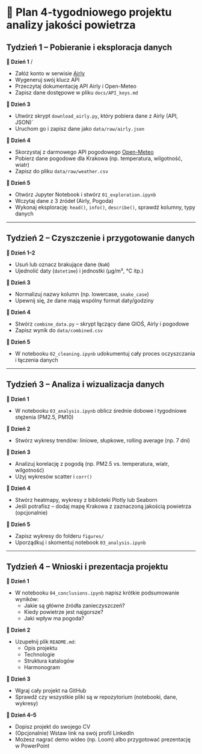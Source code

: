 
# 📅 Plan 4-tygodniowego projektu analizy jakości powietrza

## Tydzień 1 – Pobieranie i eksploracja danych

**🔸 Dzień 1** \/
- Załóż konto w serwisie [Airly](https://developer.airly.org/)
- Wygeneruj swój klucz API
- Przeczytaj dokumentację API Airly i Open-Meteo
- Zapisz dane dostępowe w pliku `docs/API_keys.md`

**🔸 Dzień 3**
- Utwórz skrypt `download_airly.py`, który pobiera dane z Airly (API, JSON)`
- Uruchom go i zapisz dane jako `data/raw/airly.json`

**🔸 Dzień 4**
- Skorzystaj z darmowego API pogodowego [Open-Meteo](https://open-meteo.com/)
- Pobierz dane pogodowe dla Krakowa (np. temperatura, wilgotność, wiatr)
- Zapisz do pliku `data/raw/weather.csv`

**🔸 Dzień 5**
- Otwórz Jupyter Notebook i stwórz `01_exploration.ipynb`
- Wczytaj dane z 3 źródeł (Airly, Pogoda)
- Wykonaj eksplorację: `head()`, `info()`, `describe()`, sprawdź kolumny, typy danych

---

## Tydzień 2 – Czyszczenie i przygotowanie danych

**🔸 Dzień 1–2**
- Usuń lub oznacz brakujące dane (`NaN`)
- Ujednolić daty (`datetime`) i jednostki (µg/m³, °C itp.)

**🔸 Dzień 3**
- Normalizuj nazwy kolumn (np. lowercase, `snake_case`)
- Upewnij się, że dane mają wspólny format daty/godziny

**🔸 Dzień 4**
- Stwórz `combine_data.py` – skrypt łączący dane GIOŚ, Airly i pogodowe
- Zapisz wynik do `data/combined.csv`

**🔸 Dzień 5**
- W notebooku `02_cleaning.ipynb` udokumentuj cały proces oczyszczania i łączenia danych

---

## Tydzień 3 – Analiza i wizualizacja danych

**🔸 Dzień 1**
- W notebooku `03_analysis.ipynb` oblicz średnie dobowe i tygodniowe stężenia (PM2.5, PM10)

**🔸 Dzień 2**
- Stwórz wykresy trendów: liniowe, słupkowe, rolling average (np. 7 dni)

**🔸 Dzień 3**
- Analizuj korelację z pogodą (np. PM2.5 vs. temperatura, wiatr, wilgotność)
- Użyj wykresów scatter i `corr()`

**🔸 Dzień 4**
- Stwórz heatmapy, wykresy z biblioteki Plotly lub Seaborn
- Jeśli potrafisz – dodaj mapę Krakowa z zaznaczoną jakością powietrza (opcjonalnie)

**🔸 Dzień 5**
- Zapisz wykresy do folderu `figures/`
- Uporządkuj i skomentuj notebook `03_analysis.ipynb`

---

## Tydzień 4 – Wnioski i prezentacja projektu

**🔸 Dzień 1**
- W notebooku `04_conclusions.ipynb` napisz krótkie podsumowanie wyników:
  - Jakie są główne źródła zanieczyszczeń?
  - Kiedy powietrze jest najgorsze?
  - Jaki wpływ ma pogoda?

**🔸 Dzień 2**
- Uzupełnij plik `README.md`:
  - Opis projektu
  - Technologie
  - Struktura katalogów
  - Harmonogram

**🔸 Dzień 3**
- Wgraj cały projekt na GitHub
- Sprawdź czy wszystkie pliki są w repozytorium (notebooki, dane, wykresy)

**🔸 Dzień 4–5**
- Dopisz projekt do swojego CV
- (Opcjonalnie) Wstaw link na swój profil LinkedIn
- Możesz nagrać demo wideo (np. Loom) albo przygotować prezentację w PowerPoint

